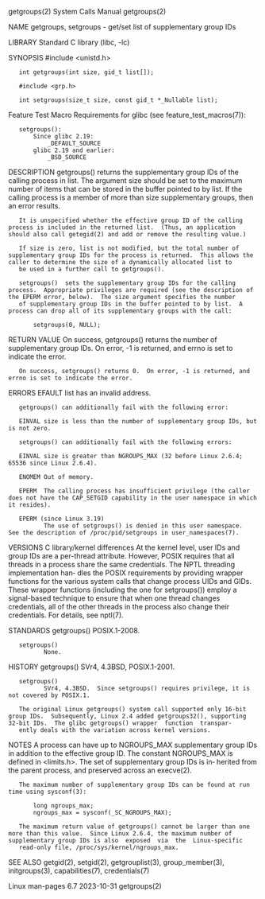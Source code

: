 getgroups(2)                                                                                System Calls Manual                                                                                getgroups(2)

NAME
       getgroups, setgroups - get/set list of supplementary group IDs

LIBRARY
       Standard C library (libc, -lc)

SYNOPSIS
       #include <unistd.h>

       int getgroups(int size, gid_t list[]);

       #include <grp.h>

       int setgroups(size_t size, const gid_t *_Nullable list);

   Feature Test Macro Requirements for glibc (see feature_test_macros(7)):

       setgroups():
           Since glibc 2.19:
               _DEFAULT_SOURCE
           glibc 2.19 and earlier:
               _BSD_SOURCE

DESCRIPTION
       getgroups() returns the supplementary group IDs of the calling process in list.  The argument size should be set to the maximum number of items that can be stored in the buffer pointed to by list.
       If the calling process is a member of more than size supplementary groups, then an error results.

       It is unspecified whether the effective group ID of the calling process is included in the returned list.  (Thus, an application should also call getegid(2) and add or remove the resulting value.)

       If size is zero, list is not modified, but the total number of supplementary group IDs for the process is returned.  This allows the caller to determine the size of a dynamically allocated list to
       be used in a further call to getgroups().

       setgroups()  sets the supplementary group IDs for the calling process.  Appropriate privileges are required (see the description of the EPERM error, below).  The size argument specifies the number
       of supplementary group IDs in the buffer pointed to by list.  A process can drop all of its supplementary groups with the call:

           setgroups(0, NULL);

RETURN VALUE
       On success, getgroups() returns the number of supplementary group IDs.  On error, -1 is returned, and errno is set to indicate the error.

       On success, setgroups() returns 0.  On error, -1 is returned, and errno is set to indicate the error.

ERRORS
       EFAULT list has an invalid address.

       getgroups() can additionally fail with the following error:

       EINVAL size is less than the number of supplementary group IDs, but is not zero.

       setgroups() can additionally fail with the following errors:

       EINVAL size is greater than NGROUPS_MAX (32 before Linux 2.6.4; 65536 since Linux 2.6.4).

       ENOMEM Out of memory.

       EPERM  The calling process has insufficient privilege (the caller does not have the CAP_SETGID capability in the user namespace in which it resides).

       EPERM (since Linux 3.19)
              The use of setgroups() is denied in this user namespace.  See the description of /proc/pid/setgroups in user_namespaces(7).

VERSIONS
   C library/kernel differences
       At the kernel level, user IDs and group IDs are a per-thread attribute.  However, POSIX requires that all threads in a process share the same credentials.  The NPTL threading  implementation  han‐
       dles  the  POSIX  requirements  by providing wrapper functions for the various system calls that change process UIDs and GIDs.  These wrapper functions (including the one for setgroups()) employ a
       signal-based technique to ensure that when one thread changes credentials, all of the other threads in the process also change their credentials.  For details, see nptl(7).

STANDARDS
       getgroups()
              POSIX.1-2008.

       setgroups()
              None.

HISTORY
       getgroups()
              SVr4, 4.3BSD, POSIX.1-2001.

       setgroups()
              SVr4, 4.3BSD.  Since setgroups() requires privilege, it is not covered by POSIX.1.

       The original Linux getgroups() system call supported only 16-bit group IDs.  Subsequently, Linux 2.4 added getgroups32(), supporting 32-bit IDs.  The glibc getgroups() wrapper  function  transpar‐
       ently deals with the variation across kernel versions.

NOTES
       A  process  can have up to NGROUPS_MAX supplementary group IDs in addition to the effective group ID.  The constant NGROUPS_MAX is defined in <limits.h>.  The set of supplementary group IDs is in‐
       herited from the parent process, and preserved across an execve(2).

       The maximum number of supplementary group IDs can be found at run time using sysconf(3):

           long ngroups_max;
           ngroups_max = sysconf(_SC_NGROUPS_MAX);

       The maximum return value of getgroups() cannot be larger than one more than this value.  Since Linux 2.6.4, the maximum number of supplementary group IDs is also  exposed  via  the  Linux-specific
       read-only file, /proc/sys/kernel/ngroups_max.

SEE ALSO
       getgid(2), setgid(2), getgrouplist(3), group_member(3), initgroups(3), capabilities(7), credentials(7)

Linux man-pages 6.7                                                                              2023-10-31                                                                                    getgroups(2)
